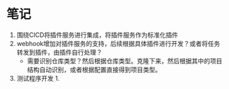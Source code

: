 # 笔记
1. 围绕CICD将插件服务进行集成，将插件服务作为标准化插件
2. webhook增加对插件服务的支持，后续根据具体插件进行开发？或者将任务转发到插件，由插件自行处理？
    - 需要识别仓库类型？然后根据仓库类型。克隆下来，然后根据其中的项目结构自动识别，或者根据配置直接得到项目类型。
3. 测试程序开发
   1. 